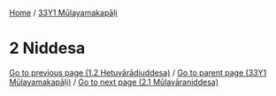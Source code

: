 
[Home](/) / [33Y1 Mūlayamakapāḷi](../33Y1.md)

# 2 Niddesa


[Go to previous page (1.2 Hetuvārādiuddesa)](1/1.2.md) / [Go to parent page (33Y1 Mūlayamakapāḷi)](0.md) / [Go to next page (2.1 Mūlavāraniddesa)](2/2.1.md)


